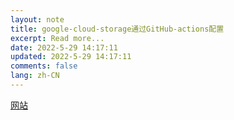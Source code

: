 ```yaml
---
layout: note
title: google-cloud-storage通过GitHub-actions配置
excerpt: Read more...
date: 2022-5-29 14:17:11
updated: 2022-5-29 14:17:11
comments: false
lang: zh-CN
---
```


[网站](https://www.mickaelvieira.com/blog/2020/01/29/deploying-a-static-website-to-google-cloud-storage-with-github-actions.html)
  
